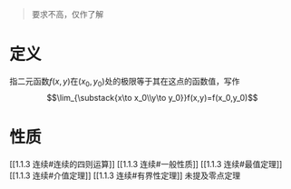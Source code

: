 > 要求不高，仅作了解
# 定义
指二元函数$f(x,y)$在$(x_0,y_0)$处的极限等于其在这点的函数值，写作
$$\lim_{\substack{x\to x_0\\y\to y_0}}f(x,y)=f(x_0,y_0)$$
# 性质
[[1.1.3 连续#连续的四则运算]]
[[1.1.3 连续#一般性质]]
[[1.1.3 连续#最值定理]]
[[1.1.3 连续#介值定理]]
[[1.1.3 连续#有界性定理]]
未提及零点定理
